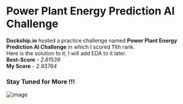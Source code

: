 # Power Plant Energy Prediction AI Challenge
**Dockship.io** hosted a practice challenge named **Power Plant Energy Prediction AI Challenge** in which I scored 11th rank.
<br>Here is the solution to it, I will add EDA to it later.<br>
<b>Best-Score</b> - <i>2.61539</i><br>
<b>My Score</b> - <i>2.93764</i> 
<br>
### Stay Tuned for More !!!

![image](https://user-images.githubusercontent.com/62799332/114659510-5de18e00-9d11-11eb-95c1-31358356e006.png)

